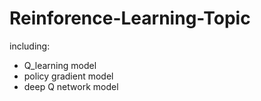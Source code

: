 # Reinforence-Learning-Topic
including:
* Q_learning model
* policy gradient model
* deep Q network model
